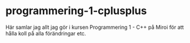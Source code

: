 # programmering-1-cplusplus
Här samlar jag allt jag gör i kursen Programmering 1 - C++ på Miroi för att
hålla koll på alla förändringar etc.